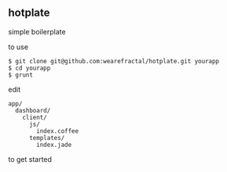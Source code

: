 ## hotplate
simple boilerplate

to use

    $ git clone git@github.com:wearefractal/hotplate.git yourapp
    $ cd yourapp
    $ grunt

edit 

    app/
      dashboard/
        client/ 
          js/
            index.coffee
          templates/
            index.jade

to get started